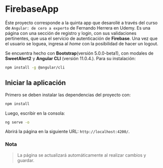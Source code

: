 # FirebaseApp

Éste proyecto corresponde a la quinta app que desarollé a través del curso de `Angular: de cero a experto` de Fernando Herrera en Udemy. Es una página con una sección de registro y login, con sus validaciones pertinentes, que usa el servicio de autenticación de **Firebase**. Una vez que el usuario se loguea, ingresa al _home_ con la posibilidad de hacer un logout.

Se encuentra hecho con **Bootstrap**(versión 5.0.0-beta1), con modales de **SweetAlert2** y **Angular CLI** (versión 11.0.4.). Para su instalación:

```bash
npm install -g @angular/cli
```

## Iniciar la aplicación

Primero se deben instalar las dependencias del proyecto con:

```bash
npm install
```

Luego, escribir en la consola:

```bash
ng serve -o
```

Abrirá la página en la siguiente URL: `http://localhost:4200/`.

### Nota

> La página se actualizará automáticamente al realizar cambios y guardar.
